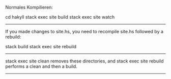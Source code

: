 Normales Kompilieren:

cd hakyll
stack exec site build
stack exec site watch

---

If you made changes to site.hs, you need to recompile site.hs followed by a rebuild:

stack build
stack exec site rebuild

---

stack exec site clean removes these directories, and stack exec site rebuild performs a clean and then a build.

---

